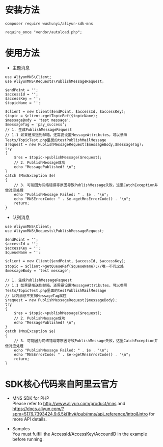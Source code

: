 # 安装方法
```
composer require wushunyi/aliyun-sdk-mns

require_once "vendor/autoload.php";
```
# 使用方法

- 主题消息

```
use AliyunMNS\Client;
use AliyunMNS\Requests\PublishMessageRequest;

$endPoint = '';
$accessId = '';
$accessKey = '';
$topicName = '';

$client = new Client($endPoint, $accessId, $accessKey);
$topic = $client->getTopicRef($topicName);
$messageBody = 'test message';
$messageTag = 'pay_success';
// 1. 生成PublishMessageRequest
// 1.1 如果是推送到邮箱，还需要设置MessageAttributes，可以参照Tests/TopicTest.php里面的testPublishMailMessage
$request = new PublishMessageRequest($messageBody,$messageTag);
try
{
    $res = $topic->publishMessage($request);
    // 2. PublishMessage成功
    echo "MessagePublished! \n";
}
catch (MnsException $e)
{
    // 3. 可能因为网络错误等原因导致PublishMessage失败，这里CatchException并做对应处理
    echo "PublishMessage Failed: " . $e . "\n";
    echo "MNSErrorCode: " . $e->getMnsErrorCode() . "\n";
    return;
}
```

- 队列消息

```
use AliyunMNS\Client;
use AliyunMNS\Requests\PublishMessageRequest;

$endPoint = '';
$accessId = '';
$accessKey = '';
$queueName = '';

$client = new Client($endPoint, $accessId, $accessKey);
$topic = $client->getQueueRef($queueName);//唯一不同之处
$messageBody = 'test message';

// 1. 生成PublishMessageRequest
// 1.1 如果是推送到邮箱，还需要设置MessageAttributes，可以参照Tests/TopicTest.php里面的testPublishMailMessage
// 队列消息不支持MessageTag属性
$request = new PublishMessageRequest($messageBody);
try
{
    $res = $topic->publishMessage($request);
    // 2. PublishMessage成功
    echo "MessagePublished! \n";
}
catch (MnsException $e)
{
    // 3. 可能因为网络错误等原因导致PublishMessage失败，这里CatchException并做对应处理
    echo "PublishMessage Failed: " . $e . "\n";
    echo "MNSErrorCode: " . $e->getMnsErrorCode() . "\n";
    return;
}
```

# SDK核心代码来自阿里云官方

- MNS SDK for PHP    
Please refer to http://www.aliyun.com/product/mns and  https://docs.aliyun.com/?spm=5176.7393424.9.6.5ki1hv#/pub/mns/api_reference/intro&intro for more API details.    

- Samples    
You must fulfill the AccessId/AccessKey/AccountID in the example before running.   

